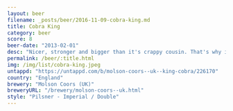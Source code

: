 ```yaml
---
layout: beer
filename: _posts/beer/2016-11-09-cobra-king.md
title: Cobra King
category: beer
score: 8
beer-date: "2013-02-01"
desc: "Nicer, stronger and bigger than it's crappy cousin. That's why it's the king"
permalink: /beer/:title.html
img: /img/list/cobra-king.jpeg
untappd: "https://untappd.com/b/molson-coors--uk--king-cobra/226170"
country: "England"
brewery: "Molson Coors (UK)"
breweryURL: "/brewery/molson-coors--uk.html"
style: "Pilsner - Imperial / Double"
---
```


